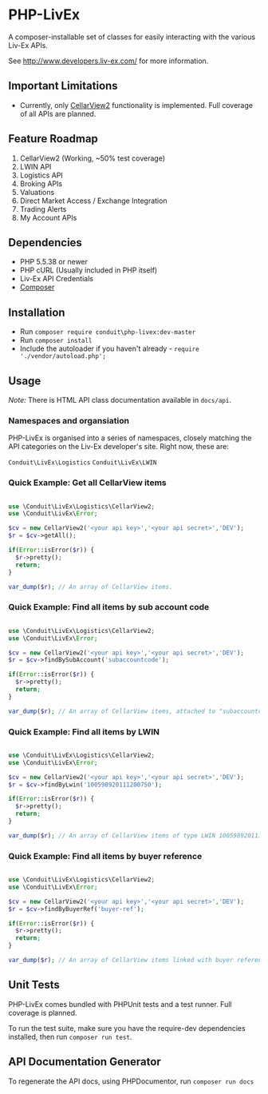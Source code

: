 # PHP-LivEx

A composer-installable set of classes for easily interacting with the various Liv-Ex APIs. 

See http://www.developers.liv-ex.com/ for more information.

## Important Limitations

- Currently, only [CellarView2](https://e767cb5f8a24933f1193-10d7789927afb962c5fef2cb2f4d8412.ssl.cf3.rackcdn.com/Cellar%20View%202%20API%20Documentation_v4.pdf) functionality is implemented. Full coverage of all APIs are planned.

## Feature Roadmap

1. CellarView2 (Working, ~50% test coverage)
2. LWIN API
3. Logistics API
4. Broking APIs
5. Valuations
6. Direct Market Access / Exchange Integration
7. Trading Alerts
8. My Account APIs

## Dependencies

- PHP 5.5.38 or newer
- PHP cURL (Usually included in PHP itself)
- Liv-Ex API Credentials
- [Composer](https://getcomposer.org/)

## Installation

- Run `composer require conduit\php-livex:dev-master`
- Run `composer install`
- Include the autoloader if you haven't already - `require './vendor/autoload.php';`

## Usage

*Note:* There is HTML API class documentation available in `docs/api`. 

### Namespaces and organsiation

PHP-LivEx is organised into a series of namespaces, closely matching the API categories on the Liv-Ex developer's site. Right now, these are:

`Conduit\LivEx\Logistics`
`Conduit\LivEx\LWIN`


### Quick Example: Get all CellarView items

```PHP

use \Conduit\LivEx\Logistics\CellarView2;
use \Conduit\LivEx\Error;

$cv = new CellarView2('<your api key>','<your api secret>','DEV');
$r = $cv->getAll();

if(Error::isError($r)) {
  $r->pretty();
  return;
}

var_dump($r); // An array of CellarView items.

```

### Quick Example: Find all items by sub account code

```PHP

use \Conduit\LivEx\Logistics\CellarView2;
use \Conduit\LivEx\Error;

$cv = new CellarView2('<your api key>','<your api secret>','DEV');
$r = $cv->findBySubAccount('subaccountcode');

if(Error::isError($r)) {
  $r->pretty();
  return;
}

var_dump($r); // An array of CellarView items, attached to "subaccountcode".

```

### Quick Example: Find all items by LWIN

```PHP

use \Conduit\LivEx\Logistics\CellarView2;
use \Conduit\LivEx\Error;

$cv = new CellarView2('<your api key>','<your api secret>','DEV');
$r = $cv->findByLwin('100598920111200750');

if(Error::isError($r)) {
  $r->pretty();
  return;
}

var_dump($r); // An array of CellarView items of type LWIN 100598920111200750

```

### Quick Example: Find all items by buyer reference

```PHP

use \Conduit\LivEx\Logistics\CellarView2;
use \Conduit\LivEx\Error;

$cv = new CellarView2('<your api key>','<your api secret>','DEV');
$r = $cv->findByBuyerRef('buyer-ref');

if(Error::isError($r)) {
  $r->pretty();
  return;
}

var_dump($r); // An array of CellarView items linked with buyer reference "buyer-ref"

```

## Unit Tests

PHP-LivEx comes bundled with PHPUnit tests and a test runner. Full coverage is planned.

To run the test suite, make sure you have the require-dev dependencies installed, then run `composer run test`.

## API Documentation Generator

To regenerate the API docs, using PHPDocumentor, run `composer run docs`
